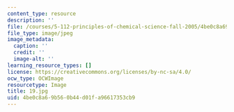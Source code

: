 ```yaml
---
content_type: resource
description: ''
file: /courses/5-112-principles-of-chemical-science-fall-2005/4be0c8a69b560b44d01fa96617353cb9_19.jpg
file_type: image/jpeg
image_metadata:
  caption: ''
  credit: ''
  image-alt: ''
learning_resource_types: []
license: https://creativecommons.org/licenses/by-nc-sa/4.0/
ocw_type: OCWImage
resourcetype: Image
title: 19.jpg
uid: 4be0c8a6-9b56-0b44-d01f-a96617353cb9
---
```

